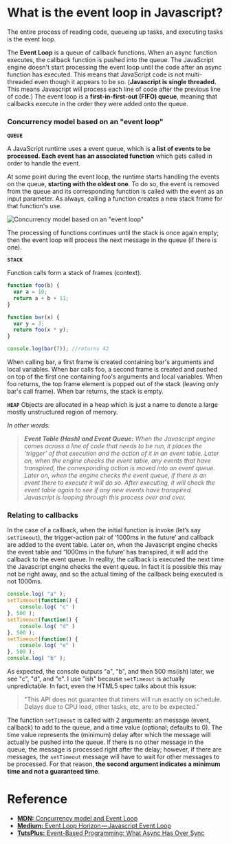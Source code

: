# What is the event loop in Javascript?

The entire process of reading code, queueing up tasks, and executing tasks is the event loop.

The __Event Loop__ is a queue of callback functions. When an async function executes, the callback function is pushed into the queue. 
The JavaScript engine doesn't start processing the event loop until the code after an async function has executed. 
This means that JavaScript code is not multi-threaded even though it appears to be so. 
(__Javascript is single threaded.__ This means Javascript will process each line of code after the previous line of code.)
The event loop is a __first-in-first-out (FIFO) queue__, meaning that callbacks execute in the order they were added onto the queue.

### Concurrency model based on an "event loop"

__`QUEUE`__

A JavaScript runtime uses a event queue, which is __a list of events to be processed. 
Each event has an associated function__ which gets called in order to handle the event.

At some point during the event loop, the runtime starts handling the events on the queue, __starting with the oldest one__. 
To do so, the event is removed from the queue and its corresponding function is called with the event as an input parameter. 
As always, calling a function creates a new stack frame for that function's use.

![Concurrency model based on an "event loop"](https://developer.mozilla.org/files/4617/default.svg)

The processing of functions continues until the stack is once again empty; then the event loop will process the next message in the queue (if there is one).

__`STACK`__

Function calls form a stack of frames (context).

```javascript
function foo(b) {
  var a = 10;
  return a + b + 11;
}

function bar(x) {
  var y = 3;
  return foo(x * y);
}

console.log(bar(7)); //returns 42
```
When calling bar, a first frame is created containing bar's arguments and local variables. 
When bar calls foo, a second frame is created and pushed on top of the first one containing foo's arguments and local variables. 
When foo returns, the top frame element is popped out of the stack (leaving only bar's call frame). When bar returns, the stack is empty.

__`HEAP`__
Objects are allocated in a heap which is just a name to denote a large mostly unstructured region of memory.

_In other words:_
> *__Event Table (Hash) and Event Queue:__ When the Javascript engine comes across a line of code that needs to be run, 
it places the ‘trigger’ of that execution and the action of it in an event table. 
Later on, when the engine checks the event table, any events that have transpired, the corresponding action is moved into an event queue. 
Later on, when the engine checks the event queue, if there is an event there to execute it will do so. 
After executing, it will check the event table again to see if any new events have transpired. Javascript is looping through this process over and over.*

### Relating to callbacks

In the case of a callback, when the initial function is invoke (let’s say `setTimeout`), 
the trigger-action pair of ‘1000ms in the future’ and callback are added to the event table. 
Later on, when the Javascript engine checks the event table and ‘1000ms in the future’ has transpired, it will add the callback to the event queue.
In reality, the callback is executed the next time the Javascript engine checks the event queue. 
In fact it is possible this may not be right away, and so the actual timing of the callback being executed is not 1000ms.

```javascript
console.log( "a" );
setTimeout(function() {
    console.log( "c" )
}, 500 );
setTimeout(function() {
    console.log( "d" )
}, 500 );
setTimeout(function() {
    console.log( "e" )
}, 500 );
console.log( "b" );
```

As expected, the console outputs "a", "b", and then 500 ms(ish) later, we see "c", "d", and "e". I use "ish" because `setTimeout` is actually unpredictable. 
In fact, even the HTML5 spec talks about this issue:

> "This API does not guarantee that timers will run exactly on schedule. Delays due to CPU load, other tasks, etc, are to be expected."

The function `setTimeout` is called with 2 arguments: an message (event, callback) to add to the queue, and a time value (optional; defaults to 0). 
The time value represents the (minimum) delay after which the message will actually be pushed into the queue. 
If there is no other message in the queue, the message is processed right after the delay; 
however, if there are messages, the ``setTimeout`` message will have to wait for other messages to be processed. 
For that reason, __the second argument indicates a minimum time and not a guaranteed time__.



# Reference
* [__MDN:__ Concurrency model and Event Loop](https://developer.mozilla.org/en-US/docs/Web/JavaScript/EventLoop)
* [__Medium:__ Event Loop Horizon — Javascript Event Loop](https://abc.danch.me/event-loop-horizon-javascript-event-loop-637c1932985)
* [__TutsPlus:__ Event-Based Programming: What Async Has Over Sync](https://code.tutsplus.com/tutorials/event-based-programming-what-async-has-over-sync--net-30027)

